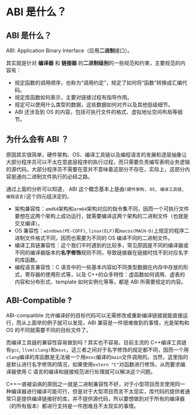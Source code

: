 # ABI 是什么？


## ABI 是什么？

ABI: Application Binary Interface（应用**二进制**接口）。

其实就是针对 **编译器** 和 **链接器** 的**二进制级别**的一些规范和约束，主要规范的内容有：

+ 规定函数的调用顺序，也称为“调用约定”，规定了如何将“函数”转换成汇编代码。
+ 规定库函数如何表示，主要对链接过程有指导作用。
+ 规定可以使用什么类型的数据，这些数据如何对齐以及其他低级细节。
+ ABI 还涉及到 OS 的内容，包括可执行文件的格式、虚拟地址空间布局等细节。

## 为什么会有 ABI ？

原因其实很简单，硬件架构、OS、编译工具链以及编程语言的发展和逐层抽象让大部分程序员可以不太在意底层程序的执行过程，而只需要负责编写表明业务逻辑的源代码。大部分程序员不需要在意并不意味着这部分不存在，实际上，这部分内容是通向二进制文件执行的必经之路。

通过上面的分析可以知道， ABI 这个概念基本上是由`(硬件架构, OS, 编译工具链, 编程语言)`这个四元组决定的。

+ 架构兼容性：`amd64`架构和`arm64`架构对应的指令集不同，因而一个可执行文件要想在这两个架构上成功运行，就需要编译这两个架构的二进制文件（也就是交叉编译）。
+ OS 兼容性：`windows(PE-COFF)`, `linux(ELF)`和`macos(MACH-O)`上规定的程序二进制文件格式不同，因而也需要为不同的 OS 编译不同的二进制文件。
+ 编译工具链兼容性：这个我们平时遇到的比较多，常见原因是不同的编译器或不同的编译器版本的**名字修饰**规则不同，导致链接器在链接时找不到对应名字的库函数。
+ 编程语言兼容性：C 语言中的一些基本内容如不同类型数据在内存中存放的形式，寄存器的使用形式等，以及 C++的众多特性：虚函数如何调用、虚表的内容和分布形式、template 如何实例化等等，都是 ABI 所需要规定的内容。

## ABI-Compatible ?

ABI-compatible 允许编译好的目标代码可以无需修改或重新编译链接就能直接运行，而从上面举的例子就可以发现，ABI 兼容是一件很难做到的事情，光是架构和 OS 的不同就需要不同的目标文件了。

而编译工具链的兼容性容易做到吗？其实也不容易。目前主流的 C++编译工具链有`gcc`, `llvm(clang)`和`msvc`，这三者之间对于名字修饰的规定都不同，因而一个用`clang`编译的库函数是无法被一个用`msvc`编译的`main`文件调用的。当然，这里指的是默认进行名字修饰的情况，如果使用`extern "C"`对函数进行修饰，从而要求编译器使用 C 语言的编译和链接规范进行处理就可以解决这个问题。

C++一直被诟病的原因之一就是二进制兼容性不好，对于小型项目而言使用同一种编译器进行编译可能可行，但是对于大型项目而言不太现实，库代码的提供者通常只是提供编译链接好的库，并不提供源代码，所以要想做到对于所有的编译器（的所有版本）都进行支持是一件困难且不太现实的事情。


